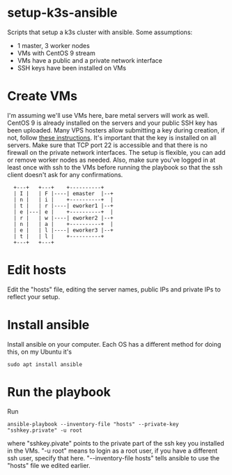 # setup-k3s-ansible
Scripts that setup a k3s cluster with ansible. Some assumptions:
- 1 master, 3 worker nodes
- VMs with CentOS 9 stream
- VMs have a public and a private network interface
- SSH keys have been installed on VMs

# Create VMs
I'm assuming we'll use VMs here, bare metal servers will work as well. CentOS 9 is already installed on the servers and your public SSH key has been uploaded. Many VPS hosters allow submitting a key during creation, if not, follow [these instructions](http://www.linuxproblem.org/art_9.html). It's important that the key is installed on all servers. Make sure that TCP port 22 is accessible and that there is no firewall on the private network interfaces. The setup is flexible, you can add or remove worker nodes as needed. Also, make sure you've logged in at least once with ssh to the VMs before running the playbook so that the ssh client doesn't ask for any confirmations.

~~~~
  +---+   +---+    +----------+
  | I |   | F |----| emaster  |--+
  | n |   | i |    +----------+  |
  | t |   | r |----| eworker1 |--+
  | e |---| e |    +----------+  |
  | r |   | w |----| eworker2 |--+
  | n |   | a |    +----------+  |
  | e |   | l |----| eworker3 |--+
  | t |   | l |    +----------+
  +---+   +---+    
~~~~  
  
# Edit hosts
Edit the "hosts" file, editing the server names, public IPs and private IPs to reflect your setup.

# Install ansible
Install ansible on your computer. Each OS has a different method for doing this, on my Ubuntu it's

```
sudo apt install ansible
```

# Run the playbook
Run

```
ansible-playbook --inventory-file "hosts" --private-key "sshkey.private" -u root
```

where "sshkey.pivate" points to the private part of the ssh key you installed in the VMs. "-u root" means to login as a root user, if you have a different ssh user, specify that here. "--inventory-file hosts" tells ansible to use the "hosts" file we edited earlier.
